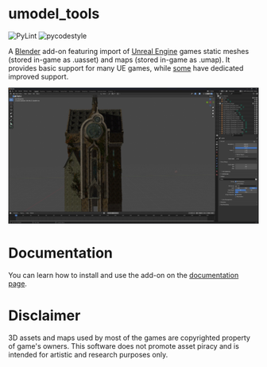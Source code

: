 # umodel_tools
![PyLint](https://github.com/skarndev/umodel_tools/actions/workflows/pylint.yml/badge.svg)
![pycodestyle](https://github.com/skarndev/umodel_tools/actions/workflows/pycodestyle.yml/badge.svg)

A [Blender](https://blender.org>) add-on featuring import of [Unreal Engine](https://www.unrealengine.com>)
games static meshes (stored in-game as .uasset) and maps (stored in-game as .umap). It provides basic support for many
UE games, while [some](https://skarndev.github.io/umodel_tools/supported_games.html) have dedicated improved support.

![](/docs/source/images/demo.jpeg?raw=true "Demo")

# Documentation
You can learn how to install and use the add-on on the
[documentation page](https://skarndev.github.io/umodel_tools/).

# Disclaimer
3D assets and maps used by most of the games are copyrighted property of game's owners.
This software does not promote asset piracy and is intended for artistic and research purposes only.
